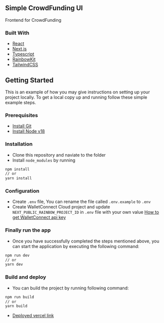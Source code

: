 ## Simple CrowdFunding UI

Frontend for CrowdFunding

### Built With

- [React](https://react.dev/)
- [Next.js](https://nextjs.org/)
- [Typescript](https://www.typescriptlang.org/)
- [RainbowKit](https://www.rainbowkit.com/)
- [TailwindCSS](https://tailwindcss.com/)

## Getting Started

This is an example of how you may give instructions on setting up your project locally.
To get a local copy up and running follow these simple example steps.

### Prerequisites

- [Install Git](https://git-scm.com/book/en/v2/Getting-Started-Installing-Git)
- [Install Node v18](https://heynode.com/tutorial/install-nodejs-locally-nvm)

### Installation

- Clone this repository and naviate to the folder
- Install `node_modules` by running

```bash
npm install
// or
yarn install
```

### Configuration

- Create `.env` file, You can rename the file called `.env.example` to `.env`
- Create WalletConnect Cloud project and update `NEXT_PUBLIC_RAINBOW_PROJECT_ID` in `.env` file with your own value
  [How to get WalletConnect api key](https://docs.walletconnect.com/walletkit/web/cloud/relay#project-id)

### Finally run the app

- Once you have successfully completed the steps mentioned above, you can start the application by executing the following command:

```bash
npm run dev
// or
yarn dev
```

### Build and deploy

- You can build the project by running following command:

```bash
npm run build
// or
yarn build
```

- [Deployed vercel link](https://crowdfunding-alpha-one.vercel.app/)
